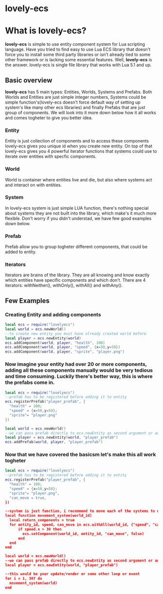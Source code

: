 # lovely-ecs

# What is lovely-ecs?

**lovely-ecs** is simple to use entity component system for Lua scripting language. Have you tried to find easy to use Lua ECS library that doesn't force you to install some third party libraries or isn't already tied to some other framework or is lacking some essential features. Well, **lovely-ecs** is the answer. lovely-ecs is single file library that works with Lua 5.1 and up.

## Basic overview
**lovely-ecs** has 5 main types: Entities, Worlds, Systems and Prefabs. Both Worlds and Entities are just simple integer numbers, Systems could be simple function's(lovely-ecs doesn't force default way of setting up system's like many other ecs libraries) and finally Prefabs that are just group of components. We will look into it more down below how it all works and comes togheter to give you better idea.


### Entity
Entity is just collection of components and to access these components lovely-ecs gives you unique id when you create new entity. On top of that lovely-ecs gives you 4 powerful iterator functions that systems could use to iterate over entities with specfic components.


### World
World is container where entities live and die, but also where systems act and interact on with entities.


### System
In lovely-ecs system is just simple LUA function, there's nothing special about systems they are not built into the library, which make's it much more flexible. Don't worry if you didn't understad, we have few good examples down below.


### Prefab
Prefab allow you to group togheter different components, that could be added to entity.


### Iterators
Iterators are brains of the library. They are all knowing and know exactly which entities have specific components and which don't. There are 4 iterators: withNeither(), withOnly(), withAll() and withAny().

## Few Examples

### Creating Entity and adding components
```lua
local ecs = require("lovelyecs")
local world = ecs.newWorld()
--to create new entity you must have already created world before
local player = ecs.newEntity(world)
ecs.addComponent(world, player, "health", 100)
ecs.addComponent(world, player, "speed", {x=50,y=50})
ecs.addComponent(world, player, "sprite", "player.png")
```

### Now imagine your entity had over 20 or more components, adding all these components manually would be very tedious and time consuming. Luckily there's better way, this is where the prefabs come in.
```lua
local ecs = require("lovelyecs")
--prefab has to be registered before adding it to entity
ecs.registerPrefab("player_prefab", {
  "health" = 100;
  "speed" = {x=50,y=50};
  "sprite"= "player.png"
})

local world = ecs.newWorld()
--we can pass prefab directly to ecs.newEntity as second argument or add it later
local player = ecs.newEntity(world, "player_prefab")
ecs.addPrefab(world, player, "player_prefab")
```
### Now that we have covered the basicsm let's make this all work togheter
```lua
local ecs = require("lovelyecs")
--prefab has to be registered before adding it to entity
ecs.registerPrefab("player_prefab", {
  "health" = 100;
  "speed" = {x=50,y=50};
  "sprite"= "player.png",
  "can_move = true,
})

--system is just function, i recommend to move each of the systems to different module files
local function movement_system(world_id)
  local return_components = true
  for entity_id, speed, can_move in ecs.withAll(world_id, {"speed", "can_move"}, return_components)do
      if speed.x > 30 then
        ecs.setComponent(world_id, entity_id, "can_move", false)
      end
  end
end

local world = ecs.newWorld()
--we can pass prefab directly to ecs.newEntity as second argument or add it later
local player = ecs.newEntity(world, "player_prefab")

--this would be your update/render or some other loop or event
for i = 1, 307 do
  movement_system(world)
end
```
